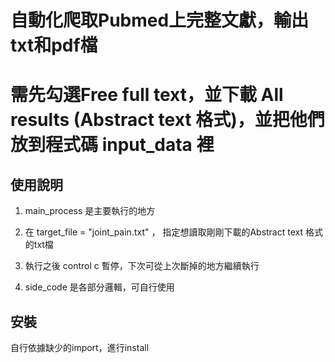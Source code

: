 
# 自動化爬取Pubmed上完整文獻，輸出txt和pdf檔
# 需先勾選Free full text，並下載 All results (Abstract text 格式)，並把他們放到程式碼 input_data 裡


## 使用說明
1. main_process 是主要執行的地方

2. 在 target_file = "joint_pain.txt" ， 指定想讀取剛剛下載的Abstract text 格式的txt檔

3. 執行之後 control c 暫停，下次可從上次斷掉的地方繼續執行

4. side_code 是各部分邏輯，可自行使用

## 安裝

自行依據缺少的import，進行install
